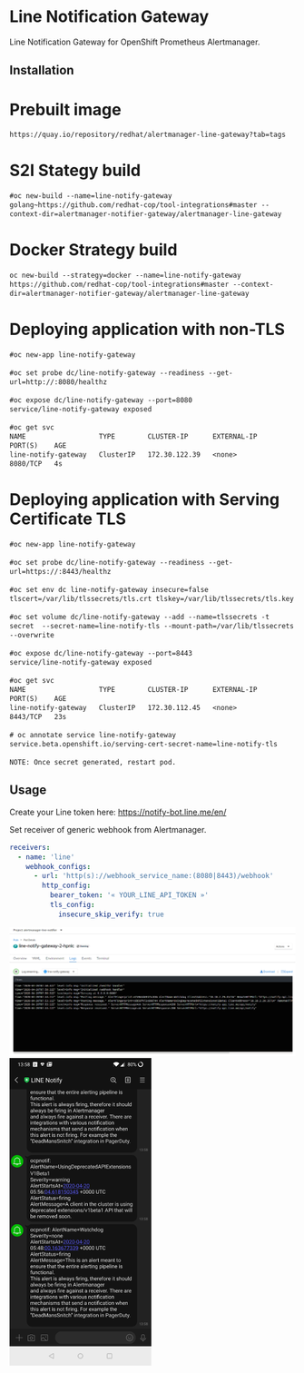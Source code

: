 # Line Notification Gateway #

Line Notification Gateway for OpenShift Prometheus Alertmanager.

## Installation ##

# Prebuilt image  
```
https://quay.io/repository/redhat/alertmanager-line-gateway?tab=tags
```


# S2I Stategy build

```
#oc new-build --name=line-notify-gateway golang~https://github.com/redhat-cop/tool-integrations#master --context-dir=alertmanager-notifier-gateway/alertmanager-line-gateway

```


# Docker Strategy  build

```
oc new-build --strategy=docker --name=line-notify-gateway https://github.com/redhat-cop/tool-integrations#master --context-dir=alertmanager-notifier-gateway/alertmanager-line-gateway
```

# Deploying application with non-TLS
```
#oc new-app line-notify-gateway

#oc set probe dc/line-notify-gateway --readiness --get-url=http://:8080/healthz

#oc expose dc/line-notify-gateway --port=8080
service/line-notify-gateway exposed

#oc get svc
NAME                  TYPE        CLUSTER-IP      EXTERNAL-IP   PORT(S)    AGE
line-notify-gateway   ClusterIP   172.30.122.39   <none>        8080/TCP   4s
```

# Deploying application with Serving Certificate TLS
```
#oc new-app line-notify-gateway

#oc set probe dc/line-notify-gateway --readiness --get-url=https://:8443/healthz

#oc set env dc line-notify-gateway insecure=false tlscert=/var/lib/tlssecrets/tls.crt tlskey=/var/lib/tlssecrets/tls.key

#oc set volume dc/line-notify-gateway --add --name=tlssecrets -t secret  --secret-name=line-notify-tls --mount-path=/var/lib/tlssecrets --overwrite

#oc expose dc/line-notify-gateway --port=8443
service/line-notify-gateway exposed

#oc get svc
NAME                  TYPE        CLUSTER-IP      EXTERNAL-IP   PORT(S)    AGE
line-notify-gateway   ClusterIP   172.30.112.45   <none>        8443/TCP   23s

# oc annotate service line-notify-gateway service.beta.openshift.io/serving-cert-secret-name=line-notify-tls

NOTE: Once secret generated, restart pod.
```


## Usage ##

Create your Line token here:  https://notify-bot.line.me/en/  

Set receiver of generic webhook from Alertmanager.

```yaml
receivers:
  - name: 'line'
    webhook_configs:
      - url: 'http(s)://webhook_service_name:(8080|8443)/webhook'
        http_config:
          bearer_token: '« YOUR_LINE_API_TOKEN »'
          tls_config:
            insecure_skip_verify: true
```

<img src="/alertmanager-notifier-gateway/alertmanager-line-gateway/artefacts/line2.png">
<img src="/alertmanager-notifier-gateway/alertmanager-line-gateway/artefacts/line_rcv.jpg" width="250">

